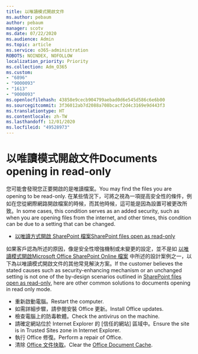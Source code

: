 ```yaml
---
title: 以唯讀模式開啟文件
ms.author: pebaum
author: pebaum
manager: scotv
ms.date: 07/22/2020
ms.audience: Admin
ms.topic: article
ms.service: o365-administration
ROBOTS: NOINDEX, NOFOLLOW
localization_priority: Priority
ms.collection: Adm_O365
ms.custom:
- "6896"
- "9000093"
- "1613"
- "9000093"
ms.openlocfilehash: 43858e9cecb904799aebad0d6e545d586c6e6b00
ms.sourcegitcommit: 3f36012ab7d2088a708bcacf2d4c3169e9d443f3
ms.translationtype: HT
ms.contentlocale: zh-TW
ms.lasthandoff: 12/01/2020
ms.locfileid: "49528973"
---
```

# <a name="documents-opening-in-read-only"></a><span data-ttu-id="97993-102">以唯讀模式開啟文件</span><span class="sxs-lookup"><span data-stu-id="97993-102">Documents opening in read-only</span></span>

<span data-ttu-id="97993-103">您可能會發現您正要開啟的是唯讀檔案。</span><span class="sxs-lookup"><span data-stu-id="97993-103">You may find the files you are opening to be read-only.</span></span> <span data-ttu-id="97993-104">在某些情況下，可將之視為一項提高安全性的條件，例如在您從網際網路開啟檔案的時候，而其他時候，這可能是因為設置可被更改所致。</span><span class="sxs-lookup"><span data-stu-id="97993-104">In some cases, this condition serves as an added security, such as when you are opening files from the internet, and other times, this condition can be due to a setting that can be changed.</span></span>

- [<span data-ttu-id="97993-105">以唯讀方式開啟 SharePoint 檔案</span><span class="sxs-lookup"><span data-stu-id="97993-105">SharePoint files open as read-only</span></span>](https://docs.microsoft.com/sharepoint/troubleshoot/lists-and-libraries/files-open-as-read-only-and-cannot-check-in-or-out)

<span data-ttu-id="97993-106">如果客戶認為所述的原因，像是安全性增強機制或未變更的設定，並不是如 [以唯讀模式開啟Microsoft Office SharePoint Online 檔案](https://docs.microsoft.com/sharepoint/troubleshoot/lists-and-libraries/files-open-as-read-only-and-cannot-check-in-or-out) 中所述的設計案例之一，以下為以唯讀模式開啟文件的其他常見解決方案。</span><span class="sxs-lookup"><span data-stu-id="97993-106">If the customer believes the stated causes such as security-enhancing mechanism or an unchanged setting is not one of the by-design scenarios outlined in [SharePoint files open as read-only](https://docs.microsoft.com/sharepoint/troubleshoot/lists-and-libraries/files-open-as-read-only-and-cannot-check-in-or-out), here are other common solutions to documents opening in read only mode.</span></span>

- <span data-ttu-id="97993-107">重新啟動電腦。</span><span class="sxs-lookup"><span data-stu-id="97993-107">Restart the computer.</span></span>
- <span data-ttu-id="97993-108">如需詳細步驟，請參閱安裝 Office 更新。</span><span class="sxs-lookup"><span data-stu-id="97993-108">Install Office updates.</span></span>
- <span data-ttu-id="97993-109">檢查電腦上的防毒軟體。</span><span class="sxs-lookup"><span data-stu-id="97993-109">Check the antivirus on the machine.</span></span>
- <span data-ttu-id="97993-110">請確定網站位於 Internet Explorer 的 [信任的網站] 區域中。</span><span class="sxs-lookup"><span data-stu-id="97993-110">Ensure the site is in Trusted Sites zone in Internet Explorer.</span></span>
- <span data-ttu-id="97993-111">執行 Office 修復。</span><span class="sxs-lookup"><span data-stu-id="97993-111">Perform a repair of Office.</span></span>
- <span data-ttu-id="97993-112">清除 [Office 文件快取](https://support.microsoft.com/office/delete-your-office-document-cache-b1d3765e-d71b-4bb8-99ca-acd22c42995d?ui=en-us&rs=en-us&ad=us)。</span><span class="sxs-lookup"><span data-stu-id="97993-112">Clear the [Office Document Cache](https://support.microsoft.com/office/delete-your-office-document-cache-b1d3765e-d71b-4bb8-99ca-acd22c42995d?ui=en-us&rs=en-us&ad=us).</span></span>


